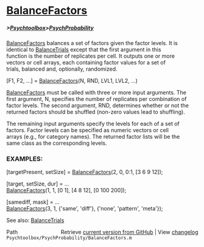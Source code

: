 # [BalanceFactors](BalanceFactors)
##### >[Psychtoolbox](Psychtoolbox)>[PsychProbability](PsychProbability)

[BalanceFactors](BalanceFactors) balances a set of factors given the factor levels.  It is  
identical to [BalanceTrials](BalanceTrials) except that the first argument in this  
function is the number of replicates per cell.  It outputs one or more  
vectors or cell arrays, each containing factor values for a set of  
trials, balanced and, optionally, randomized.  
  
[F1, F2, ...] = [BalanceFactors](BalanceFactors)(N, RND, LVL1, LVL2, ...)  
  
[BalanceFactors](BalanceFactors) must be called with three or more input arguments.  The  
first argument, N, specifies the number of replicates per combination of  
factor levels.  The second argument, RND, determines whether or not the  
returned factors should be shuffled (non-zero values lead to shuffling).  
  
The remaining input arguments specify the levels for each of a set of  
factors.  Factor levels can be specified as numeric vectors or cell  
arrays (e.g., for category names).  The returned factor lists will be the  
same class as the corresponding levels.  
  
### EXAMPLES:  
  
 [targetPresent, setSize] = [BalanceFactors](BalanceFactors)(2, 0, 0:1, [3 6 9 12]);  
  
 [target, setSize, dur] = ...  
    [BalanceFactors](BalanceFactors)(1, 1, [0 1], [4 8 12], [0 100 200]);  
  
 [samediff, mask] = ...  
    [BalanceFactors](BalanceFactors)(3, 1, {'same', 'diff'}, {'none', 'pattern', 'meta'});  
  
See also: [BalanceTrials](BalanceTrials)  




<div class="code_header" style="text-align:right;">
  <span style="float:left;">Path&nbsp;&nbsp;</span> <span class="counter">Retrieve <a href=
  "https://raw.github.com/Psychtoolbox-3/Psychtoolbox-3/beta/Psychtoolbox/PsychProbability/BalanceFactors.m">current version from GitHub</a> | View <a href=
  "https://github.com/Psychtoolbox-3/Psychtoolbox-3/commits/beta/Psychtoolbox/PsychProbability/BalanceFactors.m">changelog</a></span>
</div>
<div class="code">
  <code>Psychtoolbox/PsychProbability/BalanceFactors.m</code>
</div>

